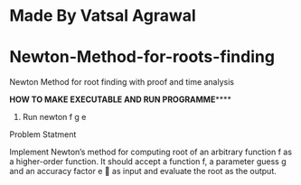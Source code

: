 # Made By Vatsal Agrawal
# Newton-Method-for-roots-finding
Newton Method for root finding with proof and time analysis

**************************HOW TO MAKE EXECUTABLE AND RUN PROGRAMME******************************
 1) Run newton f g e
 
 
 Problem Statment 
 
Implement Newton’s method for computing root of an arbitrary function f as a higher-order
function. It should accept a function f, a parameter guess g and an accuracy factor e  as input
and evaluate the root as the output.
